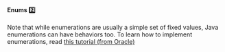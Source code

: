 <link rel="stylesheet" href="{{baseUrl}}/css/textbook.css">

<div class="website-content">

<div id="title">

#### Enums :two:

</div>

<div id="body">

Note that while enumerations are usually a simple set of fixed values, Java enumerations can have behaviors too. To learn how to implement enumerations, read [this tutorial (from Oracle)](https://docs.oracle.com/javase/tutorial/java/javaOO/enum.html)

</div>

<div id="extras">
</div>

</div>
